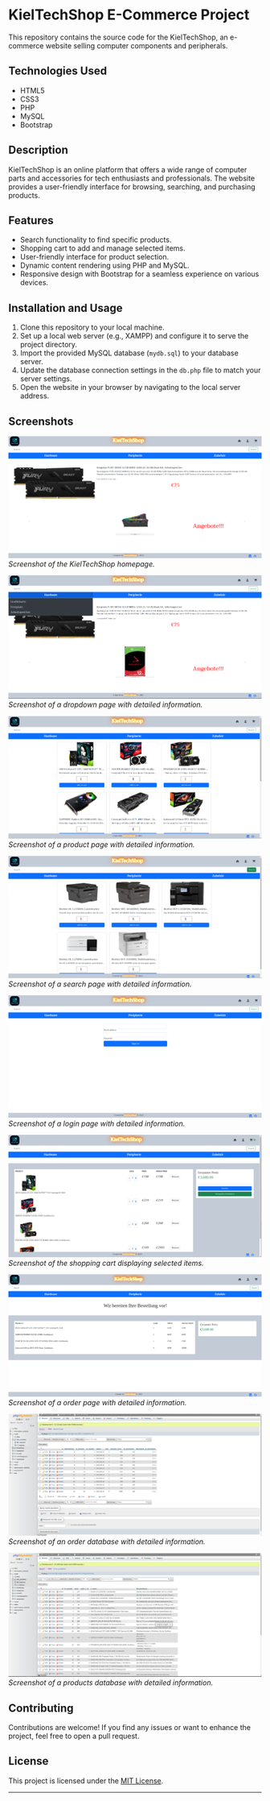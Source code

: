 # KielTechShop E-Commerce Project

This repository contains the source code for the KielTechShop, an e-commerce website selling computer components and peripherals.

## Technologies Used

- HTML5
- CSS3
- PHP
- MySQL
- Bootstrap

## Description

KielTechShop is an online platform that offers a wide range of computer parts and accessories for tech enthusiasts and professionals. The website provides a user-friendly interface for browsing, searching, and purchasing products.

## Features

- Search functionality to find specific products.
- Shopping cart to add and manage selected items.
- User-friendly interface for product selection.
- Dynamic content rendering using PHP and MySQL.
- Responsive design with Bootstrap for a seamless experience on various devices.

## Installation and Usage

1. Clone this repository to your local machine.
2. Set up a local web server (e.g., XAMPP) and configure it to serve the project directory.
3. Import the provided MySQL database (`mydb.sql`) to your database server.
4. Update the database connection settings in the `db.php` file to match your server settings.
5. Open the website in your browser by navigating to the local server address.

## Screenshots

![Homepage](screenshots/screenshot1.png)
*Screenshot of the KielTechShop homepage.*

![Dropdown Page](screenshots/screenshot2.png)
*Screenshot of a dropdown page with detailed information.*

![Product Page](screenshots/screenshot3.png)
*Screenshot of a product page with detailed information.*

![Search Page](screenshots/screenshot4.png)
*Screenshot of a search page with detailed information.*

![Login Page](screenshots/screenshot5.png)
*Screenshot of a login page with detailed information.*

![Cart](screenshots/screenshot6.png)
*Screenshot of the shopping cart displaying selected items.*

![Order Page](screenshots/screenshot7.png)
*Screenshot of a order page with detailed information.*

![Order Database Page](screenshots/screenshot8.png)
*Screenshot of an order database  with detailed information.*

![Product Database Page](screenshots/screenshot9.png)
*Screenshot of a products database with detailed information.*

## Contributing

Contributions are welcome! If you find any issues or want to enhance the project, feel free to open a pull request.

## License

This project is licensed under the [MIT License](LICENSE).

---


